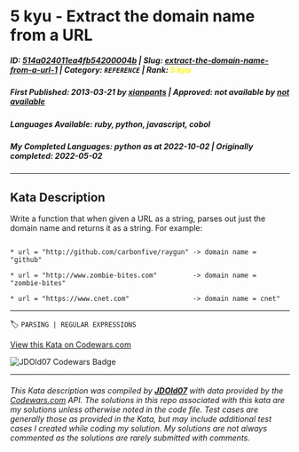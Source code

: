 # 5 kyu - Extract the domain name from a URL

##### **ID**: [514a024011ea4fb54200004b](https://www.codewars.com/kata/514a024011ea4fb54200004b) | **Slug**: [extract-the-domain-name-from-a-url-1](https://www.codewars.com/kata/514a024011ea4fb54200004b) | **Category**: `REFERENCE` | **Rank**: <span style="color:yellow">5 kyu</span>

##### **First Published**: 2013-03-21 ***by*** [xianpants](https://www.codewars.com/users/xianpants) | **Approved**: *not available* ***by*** [*not available*](*https://www.codewars.com*)

##### **Languages Available**: ruby, python, javascript, cobol

##### **My Completed Languages**: python ***as at*** 2022-10-02 | **Originally completed**: 2022-05-02

---

## Kata Description


Write a function that when given a URL as a string, parses out just the domain name and returns it as a string. For example:

```

* url = "http://github.com/carbonfive/raygun" -> domain name = "github"

* url = "http://www.zombie-bites.com"         -> domain name = "zombie-bites"

* url = "https://www.cnet.com"                -> domain name = cnet"

```

---


🏷 `PARSING | REGULAR EXPRESSIONS`


[View this Kata on Codewars.com](https://www.codewars.com/kata/514a024011ea4fb54200004b)

![](https://www.codewars.com/users/jdold07/badges/large "JDOld07 Codewars Badge")

---

###### *This Kata description was compiled by [**JDOld07**](https://tpstech.dev) with data provided by the [Codewars.com](https://www.codewars.com) API.  The solutions in this repo associated with this kata are my solutions unless otherwise noted in the code file.  Test cases are generally those as provided in the Kata, but may include additional test cases I created while coding my solution.  My solutions are not always commented as the solutions are rarely submitted with comments.*
